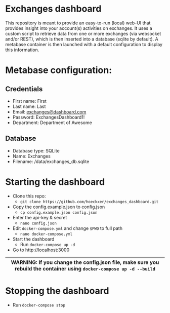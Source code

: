 # Exchanges dashboard

This repository is meant to provide an easy-to-run (local) web-UI that provides insight into your account(s) activities on exchanges. It uses a custom script to retrieve data from one or more exchanges (via websocket and/or REST), which is then inserted into a database (sqlite by default). A metabase container is then launched with a default configuration to display this information.

# Metabase configuration:

## Credentials
* First name: First
* Last name: Last
* Email: exchanges@dashboard.com
* Password: ExchangesDashboard1!
* Department: Department of Awesome

## Database
* Database type: SQLite
* Name: Exchanges
* Filename: /data/exchanges_db.sqlite

# Starting the dashboard
* Clone this repo:
  * `git clone https://github.com/hoeckxer/exchanges_dashboard.git`
* Copy the config.example.json to config.json
  * `cp config.example.json config.json`
* Enter the api-key & secret
  * `nano config.json`
* Edit `docker-compose.yml` and change `$PWD` to full path
  * `nano docker-compose.yml`
* Start the dashboard
  * Run `docker-compose up -d`
* Go to http://localhost:3000

| WARNING: If you change the config.json file, make sure you rebuild the container using `docker-compose up -d --build` |
| --- |

# Stopping the dashboard
* Run `docker-compose stop`
